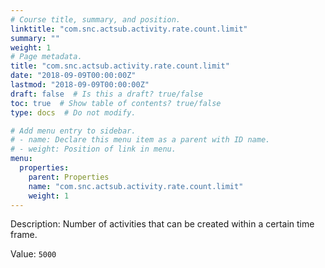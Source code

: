 ```yaml
---
# Course title, summary, and position.
linktitle: "com.snc.actsub.activity.rate.count.limit"
summary: ""
weight: 1
# Page metadata.
title: "com.snc.actsub.activity.rate.count.limit"
date: "2018-09-09T00:00:00Z"
lastmod: "2018-09-09T00:00:00Z"
draft: false  # Is this a draft? true/false
toc: true  # Show table of contents? true/false
type: docs  # Do not modify.

# Add menu entry to sidebar.
# - name: Declare this menu item as a parent with ID name.
# - weight: Position of link in menu.
menu:
  properties:
    parent: Properties
    name: "com.snc.actsub.activity.rate.count.limit"
    weight: 1
---
```


Description: Number of activities that can be created within a certain time frame.


Value: `5000`
